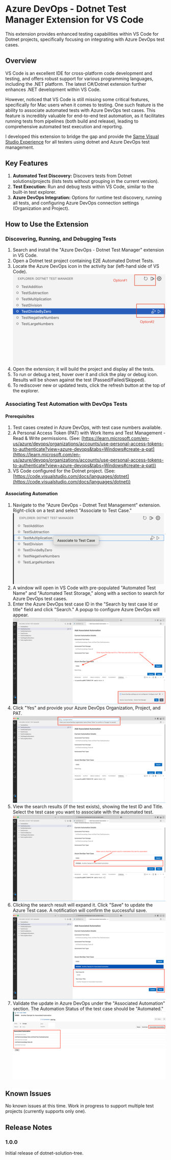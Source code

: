 # Azure DevOps - Dotnet Test Manager Extension for VS Code

This extension provides enhanced testing capabilities within VS Code for Dotnet projects, specifically focusing on integrating with Azure DevOps test cases.

## Overview

VS Code is an excellent IDE for cross-platform code development and testing, and offers robust support for various programming languages, including the .NET platform. The latest C#/Dotnet extension further enhances .NET development within VS Code.

However, noticed that VS Code is still missing some critical features, specifically for Mac users when it comes to testing. One such feature is the ability to associate automated tests with Azure DevOps test cases. This feature is incredibly valuable for end-to-end test automation, as it facilitates running tests from pipelines (both build and release), leading to comprehensive automated test execution and reporting.

I developed this extension to bridge the gap and provide the [Same Visual Studio Experience](https://learn.microsoft.com/en-us/azure/devops/test/associate-automated-test-with-test-case?view=azure-devops) for all testers using dotnet and Azure DevOps test management.


## Key Features

1.  **Automated Test Discovery:** Discovers tests from Dotnet solutions/projects (lists tests without grouping in the current version).
2.  **Test Execution:** Run and debug tests within VS Code, similar to the built-in test explorer.
3.  **Azure DevOps Integration:** Options for runtime test discovery, running all tests, and configuring Azure DevOps connection settings (Organization and Project).

## How to Use the Extension

### Discovering, Running, and Debugging Tests

1.  Search and install the "Azure DevOps - Dotnet Test Manager" extension in VS Code.
2.  Open a Dotnet test project containing E2E Automated Dotnet Tests.
3.  Locate the Azure DevOps icon in the activity bar (left-hand side of VS Code). ![Main View](https://raw.githubusercontent.com/uppadhyayraj/azure-devops-dotnet-test-manager/refs/heads/main/ADOTM-Main%20View.png)
4.  Open the extension; it will build the project and display all the tests.
5.  To run or debug a test, hover over it and click the play or debug icon. Results will be shown against the test (Passed/Failed/Skipped).
6.  To rediscover new or updated tests, click the refresh button at the top of the explorer.

### Associating Test Automation with DevOps Tests

#### Prerequisites

1.  Test cases created in Azure DevOps, with test case numbers available.
2.  A Personal Access Token (PAT) with Work Items and Test Management - Read & Write permissions. (See: [https://learn.microsoft.com/en-us/azure/devops/organizations/accounts/use-personal-access-tokens-to-authenticate?view=azure-devops&tabs=Windows#create-a-pat](https://learn.microsoft.com/en-us/azure/devops/organizations/accounts/use-personal-access-tokens-to-authenticate?view=azure-devops&tabs=Windows#create-a-pat))
3.  VS Code configured for the Dotnet project. (See: [https://code.visualstudio.com/docs/languages/dotnet](https://code.visualstudio.com/docs/languages/dotnet))

#### Associating Automation

1.  Navigate to the "Azure DevOps - Dotnet Test Management" extension. Right-click on a test and select "Associate to Test Case." ![Right Click Menu](https://raw.githubusercontent.com/uppadhyayraj/azure-devops-dotnet-test-manager/refs/heads/main/AssociateTestAutomation.png)
2.  A window will open in VS Code with pre-populated "Automated Test Name" and "Automated Test Storage," along with a section to search for Azure DevOps test cases. 
3.  Enter the Azure DevOps test case ID in the "Search by test case Id or title" field and click "Search." A popup to configure Azure DevOps will appear. ![Associate Automation Window](https://raw.githubusercontent.com/uppadhyayraj/azure-devops-dotnet-test-manager/refs/heads/main/DevOpsSettings.png)
4.  Click "Yes" and provide your Azure DevOps Organization, Project, and PAT. ![DevOps Config](https://raw.githubusercontent.com/uppadhyayraj/azure-devops-dotnet-test-manager/refs/heads/main/AzureDevops-configs-1.png)
5.  View the search results (if the test exists), showing the test ID and Title. Select the test case you want to associate with the automated test. ![ADO Search Result](https://raw.githubusercontent.com/uppadhyayraj/azure-devops-dotnet-test-manager/refs/heads/main/Search-Results.png)
6.  Clicking the search result will expand it. Click "Save" to update the Azure Test case. A notification will confirm the successful save. ![Final Config](https://raw.githubusercontent.com/uppadhyayraj/azure-devops-dotnet-test-manager/refs/heads/main/Save-Automation.png)
7.  Validate the update in Azure DevOps under the "Associated Automation" section. The Automation Status of the test case should be "Automated." ![Test in DevOps](https://raw.githubusercontent.com/uppadhyayraj/azure-devops-dotnet-test-manager/refs/heads/main/Saved-ADOTest-old.png)

## Known Issues

No known issues at this time. Work in progress to support multiple test projects (currently supports only one).

## Release Notes

### 1.0.0

Initial release of dotnet-solution-tree.
